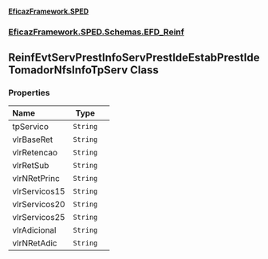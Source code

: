 #### [EficazFramework.SPED](EficazFrameworkSPED.md 'EficazFramework SPED')
### [EficazFramework.SPED.Schemas.EFD_Reinf](EficazFramework.SPED.Schemas.EFD_Reinf.md 'EficazFramework.SPED.Schemas.EFD_Reinf')

## ReinfEvtServPrestInfoServPrestIdeEstabPrestIdeTomadorNfsInfoTpServ Class
### Properties

| Name | Type | |
| :--- | :---: | :--- |
| tpServico | `String` |  |
| vlrBaseRet | `String` |  |
| vlrRetencao | `String` |  |
| vlrRetSub | `String` |  |
| vlrNRetPrinc | `String` |  |
| vlrServicos15 | `String` |  |
| vlrServicos20 | `String` |  |
| vlrServicos25 | `String` |  |
| vlrAdicional | `String` |  |
| vlrNRetAdic | `String` |  |
